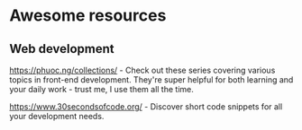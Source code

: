 # Awesome resources

## Web development
https://phuoc.ng/collections/ - Check out these series covering various topics in front-end development. They're super helpful for both learning and your daily work - trust me, I use them all the time.

https://www.30secondsofcode.org/ - Discover short code snippets for all your development needs.
